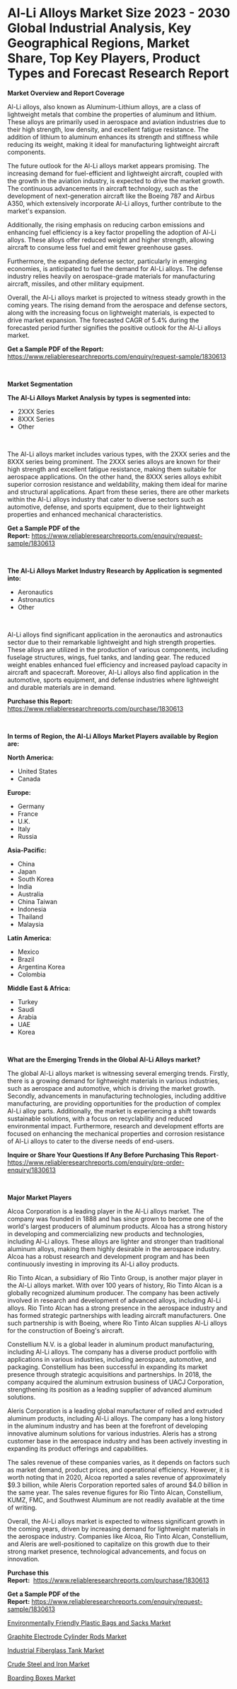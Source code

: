 <p><h1>Al-Li Alloys Market Size 2023 - 2030 Global Industrial Analysis, Key Geographical Regions, Market Share, Top Key Players, Product Types and Forecast Research Report</h1></p><p><strong>Market Overview and Report Coverage</strong></p>
<p><p>Al-Li alloys, also known as Aluminum-Lithium alloys, are a class of lightweight metals that combine the properties of aluminum and lithium. These alloys are primarily used in aerospace and aviation industries due to their high strength, low density, and excellent fatigue resistance. The addition of lithium to aluminum enhances its strength and stiffness while reducing its weight, making it ideal for manufacturing lightweight aircraft components.</p><p>The future outlook for the Al-Li alloys market appears promising. The increasing demand for fuel-efficient and lightweight aircraft, coupled with the growth in the aviation industry, is expected to drive the market growth. The continuous advancements in aircraft technology, such as the development of next-generation aircraft like the Boeing 787 and Airbus A350, which extensively incorporate Al-Li alloys, further contribute to the market's expansion.</p><p>Additionally, the rising emphasis on reducing carbon emissions and enhancing fuel efficiency is a key factor propelling the adoption of Al-Li alloys. These alloys offer reduced weight and higher strength, allowing aircraft to consume less fuel and emit fewer greenhouse gases.</p><p>Furthermore, the expanding defense sector, particularly in emerging economies, is anticipated to fuel the demand for Al-Li alloys. The defense industry relies heavily on aerospace-grade materials for manufacturing aircraft, missiles, and other military equipment.</p><p>Overall, the Al-Li alloys market is projected to witness steady growth in the coming years. The rising demand from the aerospace and defense sectors, along with the increasing focus on lightweight materials, is expected to drive market expansion. The forecasted CAGR of 5.4% during the forecasted period further signifies the positive outlook for the Al-Li alloys market.</p></p>
<p><strong>Get a Sample PDF of the Report:</strong> <a href="https://www.reliableresearchreports.com/enquiry/request-sample/1830613">https://www.reliableresearchreports.com/enquiry/request-sample/1830613</a></p>
<p>&nbsp;</p>
<p><strong>Market Segmentation</strong></p>
<p><strong>The Al-Li Alloys Market Analysis by types is segmented into:</strong></p>
<p><ul><li>2XXX Series</li><li>8XXX Series</li><li>Other</li></ul></p>
<p>&nbsp;</p>
<p><p>The Al-Li alloys market includes various types, with the 2XXX series and the 8XXX series being prominent. The 2XXX series alloys are known for their high strength and excellent fatigue resistance, making them suitable for aerospace applications. On the other hand, the 8XXX series alloys exhibit superior corrosion resistance and weldability, making them ideal for marine and structural applications. Apart from these series, there are other markets within the Al-Li alloys industry that cater to diverse sectors such as automotive, defense, and sports equipment, due to their lightweight properties and enhanced mechanical characteristics.</p></p>
<p><strong>Get a Sample PDF of the Report:</strong>&nbsp;<a href="https://www.reliableresearchreports.com/enquiry/request-sample/1830613">https://www.reliableresearchreports.com/enquiry/request-sample/1830613</a></p>
<p>&nbsp;</p>
<p><strong>The Al-Li Alloys Market Industry Research by Application is segmented into:</strong></p>
<p><ul><li>Aeronautics</li><li>Astronautics</li><li>Other</li></ul></p>
<p>&nbsp;</p>
<p><p>Al-Li alloys find significant application in the aeronautics and astronautics sector due to their remarkable lightweight and high strength properties. These alloys are utilized in the production of various components, including fuselage structures, wings, fuel tanks, and landing gear. The reduced weight enables enhanced fuel efficiency and increased payload capacity in aircraft and spacecraft. Moreover, Al-Li alloys also find application in the automotive, sports equipment, and defense industries where lightweight and durable materials are in demand.</p></p>
<p><strong>Purchase this Report:</strong>&nbsp; <a href="https://www.reliableresearchreports.com/purchase/1830613">https://www.reliableresearchreports.com/purchase/1830613</a></p>
<p>&nbsp;</p>
<p><strong>In terms of Region, the Al-Li Alloys Market Players available by Region are:</strong></p>
<p>
    <p> <strong> North America: </strong>
        <ul>
            <li>United States</li>
            <li>Canada</li>
        </ul>
        </p> 
    <p> <strong> Europe: </strong>
        <ul>
            <li>Germany</li>
            <li>France</li>
            <li>U.K.</li>
            <li>Italy</li>
            <li>Russia</li>
        </ul>
        </p> 
    <p> <strong> Asia-Pacific: </strong>
        <ul>
            <li>China</li>
            <li>Japan</li>
            <li>South Korea</li>
            <li>India</li>
            <li>Australia</li>
            <li>China Taiwan</li>
            <li>Indonesia</li>
            <li>Thailand</li>
            <li>Malaysia</li>
        </ul>
        </p> 
    <p> <strong> Latin America: </strong>
        <ul>
            <li>Mexico</li>
            <li>Brazil</li>
            <li>Argentina Korea</li>
            <li>Colombia</li>
        </ul>
        </p> 
    <p> <strong> Middle East & Africa: </strong>
        <ul>
            <li>Turkey</li>
            <li>Saudi</li>
            <li>Arabia</li>
            <li>UAE</li>
            <li>Korea</li>
        </ul>
    </p>
    </p>
<p>&nbsp;</p>
<p><strong>What are the Emerging Trends in the Global Al-Li Alloys market?</strong></p>
<p><p>The global Al-Li alloys market is witnessing several emerging trends. Firstly, there is a growing demand for lightweight materials in various industries, such as aerospace and automotive, which is driving the market growth. Secondly, advancements in manufacturing technologies, including additive manufacturing, are providing opportunities for the production of complex Al-Li alloy parts. Additionally, the market is experiencing a shift towards sustainable solutions, with a focus on recyclability and reduced environmental impact. Furthermore, research and development efforts are focused on enhancing the mechanical properties and corrosion resistance of Al-Li alloys to cater to the diverse needs of end-users.</p></p>
<p><strong>Inquire or Share Your Questions If Any Before Purchasing This Report</strong>- <a href="https://www.reliableresearchreports.com/enquiry/pre-order-enquiry/1830613">https://www.reliableresearchreports.com/enquiry/pre-order-enquiry/1830613</a></p>
<p>&nbsp;</p>
<p><strong>Major Market Players</strong></p>
<p><p>Alcoa Corporation is a leading player in the Al-Li alloys market. The company was founded in 1888 and has since grown to become one of the world's largest producers of aluminum products. Alcoa has a strong history in developing and commercializing new products and technologies, including Al-Li alloys. These alloys are lighter and stronger than traditional aluminum alloys, making them highly desirable in the aerospace industry. Alcoa has a robust research and development program and has been continuously investing in improving its Al-Li alloy products.</p><p>Rio Tinto Alcan, a subsidiary of Rio Tinto Group, is another major player in the Al-Li alloys market. With over 100 years of history, Rio Tinto Alcan is a globally recognized aluminum producer. The company has been actively involved in research and development of advanced alloys, including Al-Li alloys. Rio Tinto Alcan has a strong presence in the aerospace industry and has formed strategic partnerships with leading aircraft manufacturers. One such partnership is with Boeing, where Rio Tinto Alcan supplies Al-Li alloys for the construction of Boeing's aircraft.</p><p>Constellium N.V. is a global leader in aluminum product manufacturing, including Al-Li alloys. The company has a diverse product portfolio with applications in various industries, including aerospace, automotive, and packaging. Constellium has been successful in expanding its market presence through strategic acquisitions and partnerships. In 2018, the company acquired the aluminum extrusion business of UACJ Corporation, strengthening its position as a leading supplier of advanced aluminum solutions.</p><p>Aleris Corporation is a leading global manufacturer of rolled and extruded aluminum products, including Al-Li alloys. The company has a long history in the aluminum industry and has been at the forefront of developing innovative aluminum solutions for various industries. Aleris has a strong customer base in the aerospace industry and has been actively investing in expanding its product offerings and capabilities.</p><p>The sales revenue of these companies varies, as it depends on factors such as market demand, product prices, and operational efficiency. However, it is worth noting that in 2020, Alcoa reported a sales revenue of approximately $9.3 billion, while Aleris Corporation reported sales of around $4.0 billion in the same year. The sales revenue figures for Rio Tinto Alcan, Constellium, KUMZ, FMC, and Southwest Aluminum are not readily available at the time of writing.</p><p>Overall, the Al-Li alloys market is expected to witness significant growth in the coming years, driven by increasing demand for lightweight materials in the aerospace industry. Companies like Alcoa, Rio Tinto Alcan, Constellium, and Aleris are well-positioned to capitalize on this growth due to their strong market presence, technological advancements, and focus on innovation.</p></p>
<p><strong>Purchase this Report:</strong>&nbsp;&nbsp;<a href="https://www.reliableresearchreports.com/purchase/1830613">https://www.reliableresearchreports.com/purchase/1830613</a></p>
<p></p>
<p><strong>Get a Sample PDF of the Report:</strong>&nbsp;<a href="https://www.reliableresearchreports.com/enquiry/request-sample/1830613">https://www.reliableresearchreports.com/enquiry/request-sample/1830613</a></p>
<p><p><a href="https://github.com/sofyaavrova/Market-Research-Report-List-2/blob/main/environmentally-friendly-plastic-bags-and-sacks-market.md">Environmentally Friendly Plastic Bags and Sacks Market</a></p><p><a href="https://github.com/sndrkn/Market-Research-Report-List-2/blob/main/graphite-electrode-cylinder-rods-market.md">Graphite Electrode Cylinder Rods Market</a></p><p><a href="https://github.com/kholmovskayalyudmila/Market-Research-Report-List-2/blob/main/industrial-fiberglass-tank-market.md">Industrial Fiberglass Tank Market</a></p><p><a href="https://github.com/melchekhinf/Market-Research-Report-List-2/blob/main/crude-steel-and-iron-market.md">Crude Steel and Iron Market</a></p><p><a href="https://github.com/merzlyukov93/Market-Research-Report-List-2/blob/main/boarding-boxes-market.md">Boarding Boxes Market</a></p></p>